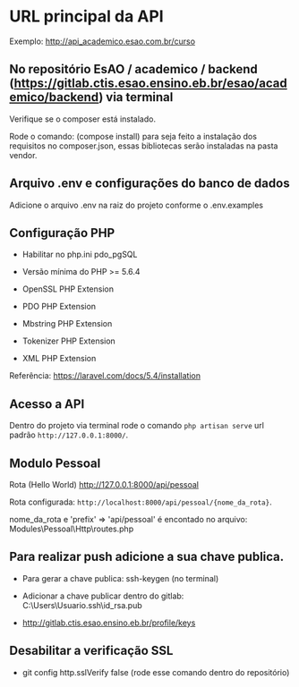# URL principal da API

Exemplo: http://api_academico.esao.com.br/curso

## No repositório EsAO / academico / backend (https://gitlab.ctis.esao.ensino.eb.br/esao/academico/backend) via terminal

Verifique se o composer está instalado.

Rode o comando: (compose install) para seja feito a instalação dos requisitos no composer.json, essas bibliotecas serão instaladas na pasta vendor.

## Arquivo .env e configurações do banco de dados

Adicione o arquivo .env na raiz do projeto conforme o .env.examples

## Configuração PHP

- Habilitar no php.ini pdo_pgSQL

- Versão mínima do PHP >= 5.6.4
- OpenSSL PHP Extension
- PDO PHP Extension
- Mbstring PHP Extension
- Tokenizer PHP Extension
- XML PHP Extension

Referência: https://laravel.com/docs/5.4/installation

## Acesso a API

Dentro do projeto via terminal rode o comando `php artisan serve` url padrão `http://127.0.0.1:8000/`.

## Modulo Pessoal

Rota (Hello World) http://127.0.0.1:8000/api/pessoal

Rota configurada: `http://localhost:8000/api/pessoal/{nome_da_rota}`.

nome_da_rota e 'prefix' => 'api/pessoal' é encontado no arquivo: Modules\Pessoal\Http\routes.php

## Para realizar push adicione a sua chave publica.

- Para gerar a chave publica: ssh-keygen (no terminal)

- Adicionar a chave publicar dentro do gitlab: C:\Users\Usuario\.ssh\id_rsa.pub

- http://gitlab.ctis.esao.ensino.eb.br/profile/keys

## Desabilitar a verificação SSL

- git config http.sslVerify false (rode esse comando dentro do repositório)

 

